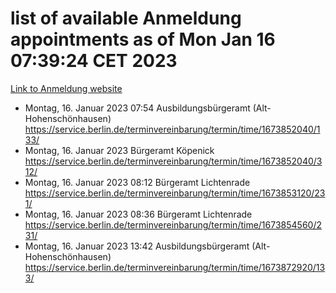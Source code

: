 # list of available Anmeldung appointments as of Mon Jan 16 07:39:24 CET 2023
[Link to Anmeldung website](https://service.berlin.de/terminvereinbarung/termin/tag.php?termin=0&anliegen[]=120686&dienstleisterlist=122210,122217,327316,122219,327312,122227,327314,122231,327346,122243,327348,122252,329742,122260,329745,122262,329748,122254,329751,122271,327278,122273,327274,122277,327276,330436,122280,327294,122282,327290,122284,327292,327539,122291,327270,122285,327266,122286,327264,122296,327268,150230,329760,122301,327282,122297,327286,122294,327284,122312,329763,122314,329775,122304,327330,122311,327334,122309,327332,122281,327352,122279,329772,122276,327324,122274,327326,122267,329766,122246,327318,122251,327320,122257,327322,122208,327298,122226,327300,121362,121364&herkunft=http%3A%2F%2Fservice.berlin.de%2Fdienstleistung%2F120686%2F)
- Montag, 16. Januar 2023 07:54 Ausbildungsbürgeramt (Alt- Hohenschönhausen) https://service.berlin.de/terminvereinbarung/termin/time/1673852040/133/
- Montag, 16. Januar 2023  Bürgeramt Köpenick https://service.berlin.de/terminvereinbarung/termin/time/1673852040/312/
- Montag, 16. Januar 2023 08:12 Bürgeramt Lichtenrade https://service.berlin.de/terminvereinbarung/termin/time/1673853120/231/
- Montag, 16. Januar 2023 08:36 Bürgeramt Lichtenrade https://service.berlin.de/terminvereinbarung/termin/time/1673854560/231/
- Montag, 16. Januar 2023 13:42 Ausbildungsbürgeramt (Alt- Hohenschönhausen) https://service.berlin.de/terminvereinbarung/termin/time/1673872920/133/
